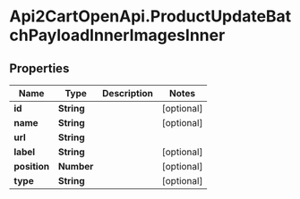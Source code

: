 # Api2CartOpenApi.ProductUpdateBatchPayloadInnerImagesInner

## Properties

Name | Type | Description | Notes
------------ | ------------- | ------------- | -------------
**id** | **String** |  | [optional] 
**name** | **String** |  | [optional] 
**url** | **String** |  | 
**label** | **String** |  | [optional] 
**position** | **Number** |  | [optional] 
**type** | **String** |  | [optional] 


